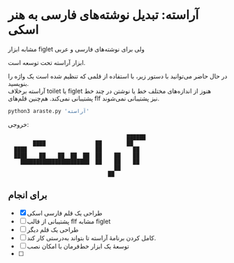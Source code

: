 # آراسته: تبدیل نوشته‌های فارسی به هنر اسکی

مشابه ابزار figlet ولی برای نوشته‌های فارسی و عربی

ابزار آراسته تحت توسعه است.

در حال حاضر می‌توانید با دستور زیر، با استفاده از قلمی که تنظیم شده است یک واژه را بنویسید.  
آراسته برخلاف toilet یا figlet هنوز از اندازه‌های مختلف خط یا نوشتن در چند خط پشتیبانی نمی‌کند. هم‌چنین قلم‌های flf نیز پشتیبانی نمی‌شوند.

```bash
python3 araste.py 'آراسته'
```

خروجی:

```
                                      ██████
        ████                ██        ██    
  ████                      ██          ██  
  ████    ██    ██  ██  ██  ██    ██    ██  
    ██████████████████████  ██    ██    ██  
                                  ██        
                                ██          
```

## برای انجام

- [x] طراحی یک قلم فارسی اسکی
- [ ] پشتیبانی از قالب flf مشابه figlet
- [ ] طراحی یک قلم دیگر
- [ ] کامل کردن برنامهٔ آراسته تا بتواند به‌درستی کار کند. 
- [ ] توسعهٔ یک ابزار خط‌فرمان با امکان نصب
- [ ] 

                             